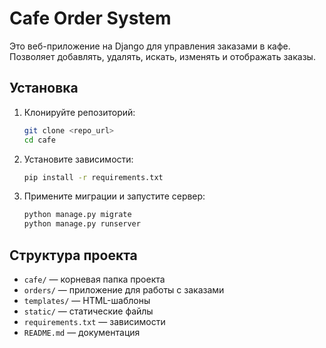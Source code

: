 # Cafe Order System

Это веб-приложение на Django для управления заказами в кафе. Позволяет добавлять, удалять, искать, изменять и отображать заказы.

## Установка

1. Клонируйте репозиторий:
   ```bash
   git clone <repo_url>
   cd cafe
   ```
2. Установите зависимости:
   ```bash
   pip install -r requirements.txt
   ```
3. Примените миграции и запустите сервер:
   ```bash
   python manage.py migrate
   python manage.py runserver
   ```

## Структура проекта

- `cafe/` — корневая папка проекта
- `orders/` — приложение для работы с заказами
- `templates/` — HTML-шаблоны
- `static/` — статические файлы
- `requirements.txt` — зависимости
- `README.md` — документация
